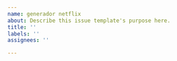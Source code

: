 ```yaml
---
name: generador netflix
about: Describe this issue template's purpose here.
title: ''
labels: ''
assignees: ''

---
```




